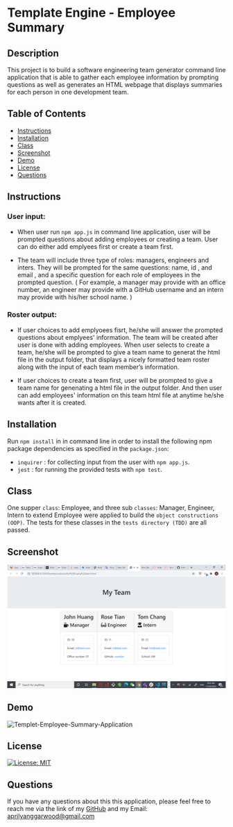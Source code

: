 # Template Engine - Employee Summary

## Description

This project is to build a software engineering team generator command line application that is able to gather each employee information by prompting questions as well as generates an HTML webpage that displays summaries for each person in one development team.

## Table of Contents

- [Instructions](#instructions)
- [Installation](#installation)
- [Class](#class)
- [Screenshot](#screenshot)
- [Demo](#demo)
- [License](#license)
- [Questions](#questions)

## Instructions

### User input:

- When user run `npm app.js` in command line application, user will be prompted questions about adding employees or creating a team. User can do either add emplyees first or create a team first.

- The team will include three type of roles: managers, engineers and inters. They will be prompted for the same questions: name, id , and email , and a specific question for each role of employees in the prompted question. ( For example, a manager may provide with an office number, an engineer may provide with a GitHub username and an intern may provide with his/her school name. )

### Roster output:

- If user choices to add emplyoees fisrt, he/she will answer the prompted questions about emplyees' information. The team will be created after user is done with adding employees. When user selects to create a team, he/she will be prompted to give a team name to generat the html file in the output folder, that displays a nicely formatted team roster along with the input of each team member’s information.

- If user choices to create a team first, user will be prompted to give a team name for genenating a html file in the output folder. And then user can add employees' information on this team html file at anytime he/she wants after it is created.

## Installation

Run `npm install` in in command line in order to install the following npm package dependencies as specified in the `package.json`:

- `inquirer` : for collecting input from the user with `npm app.js`.
- `jest` : for running the provided tests with `npm test`.

## Class

One supper `class`: Employee, and three sub `classes`: Manager, Engineer, Intern to extend Employee were applied to build the `object constructions (OOP)`. The tests for these classes in the `tests directory (TDD)` are all passed.

## Screenshot

![application-screenshot](./Assets/application-screenshot.png)

## Demo

![Templet-Employee-Summary-Application](./Assets/Templet-Employee-Summary-Application.gif)

## License

[![License: MIT](https://img.shields.io/badge/License-MIT-yellow.svg)](https://opensource.org/licenses/MIT)

## Questions

If you have any questions about this this application, please feel free to reach me via the link of my [GitHub](https://github.com/aprilyanggarwood) and my Email: <aprilyanggarwood@gmail.com>
